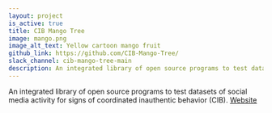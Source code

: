```yaml
---
layout: project
is_active: true
title: CIB Mango Tree
image: mango.png
image_alt_text: Yellow cartoon mango fruit
github_link: https://github.com/CIB-Mango-Tree/
slack_channel: cib-mango-tree-main
description: An integrated library of open source programs to test datasets of social media activity for signs of coordinated inauthentic behavior (CIB).
---
```


An integrated library of open source programs to test datasets of social media activity for signs of coordinated inauthentic behavior (CIB).
[Website](https://cibmangotree.org/)
